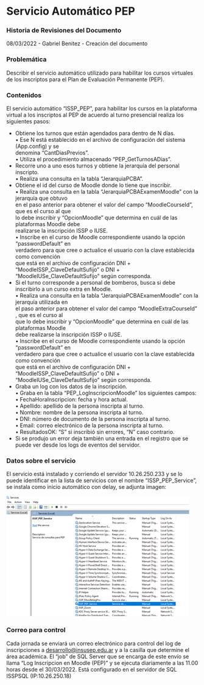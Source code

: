 # Servicio Automático PEP

### Historia de Revisiones del Documento

08/03/2022 - Gabriel Benitez - Creación del documento

### Problemática

Describir el servicio automático utilizado para habilitar los cursos virtuales de los inscriptos para el Plan de Evaluación Permanente (PEP).

### Contenidos

El servicio automático “ISSP\_PEP”, para habilitar los cursos en la plataforma virtual a los inscriptos al PEP de acuerdo al turno presencial realiza los siguientes pasos:

* Obtiene los turnos que están agendados para dentro de N días.\
  &#x20;  • Ese N está establecido en el archivo de configuración del sistema (App.config) y se\
  &#x20;     denomina “CantDiasPrevios”.\
  &#x20;  • Utiliza el procedimiento almacenado “PEP\_GetTurnosADias”.
* Recorre uno a uno esos turnos y obtiene la jerarquía del personal inscripto.\
  &#x20;  • Realiza una consulta en la tabla “JerarquiaPCBA”.
* Obtiene el id del curso de Moodle donde lo tiene que inscribir.\
  &#x20;  • Realiza una consulta en la tabla “JerarquiaPCBAExamenMoodle” con la jerarquía que obtuvo \
  &#x20;    en el paso anterior para obtener el valor del campo “MoodleCourseId”, que es el curso al que \
  &#x20;    lo debe inscribir y “OpcionMoodle” que determina en cuál de las plataformas Moodle debe \
  &#x20;    realizarse la inscripción ISSP o IUSE.\
  &#x20;  • Inscribe en el curso de Moodle correspondiente usando la opción “passwordDefault” en  \
  &#x20;     verdadero para que cree o actualice el usuario con la clave establecida como convención \
  &#x20;     que está en el archivo de configuración DNI + “MoodleISSP\_ClaveDefaultSufijo” o DNI + \
  &#x20;    “MoodleIUSe\_ClaveDefaultSufijo” según corresponda.
* Si el turno corresponde a personal de bomberos, busca si debe inscribirlo a un curso extra en Moodle.\
  &#x20;  • Realiza una consulta en la tabla “JerarquiaPCBAExamenMoodle” con la jerarquía utilizada en \
  &#x20;     el paso anterior para obtener el valor del campo “MoodleExtraCourseId” , que es el curso al \
  &#x20;     que lo debe inscribir y “OpcionMoodle” que determina en cuál de las plataformas Moodle \
  &#x20;     debe realizarse la inscripción ISSP o IUSE.\
  &#x20;  • Inscribe en el curso de Moodle correspondiente usando la opción “passwordDefault” en \
  &#x20;     verdadero para que cree o actualice el usuario con la clave establecida como convención \
  &#x20;     que está en el archivo de configuración DNI + “MoodleISSP\_ClaveDefaultSufijo” o DNI + \
  &#x20;     “MoodleIUSe\_ClaveDefaultSufijo” según corresponda.
* Graba un log con los datos de la inscripción.\
  &#x20;  • Graba en la tabla “PEP\_LogInscripcionMoodle” los siguientes campos:\
  &#x20;         • FechaHoraInscripcion: fecha y hora actual.\
  &#x20;         • Apellido: apellido de la persona inscripta al turno.\
  &#x20;         • Nombre: nombre de la persona inscripta al turno.\
  &#x20;         • DNI: número de documento de la persona inscripta al turno.\
  &#x20;         • Email: correo electrónico de la persona inscripta al turno.\
  &#x20;         • ResultadosOK: “S” si inscribió sin errores, “N” caso contrario.
* Si se produjo un error deja también una entrada en el registro que se puede ver desde los logs de eventos del servidor.

### Datos sobre el servicio

El servicio está instalado y corriendo el servidor 10.26.250.233 y se lo puede identificar en la lista de servicios con el nombre “ISSP\_PEP\_Service”, se instala como inicio automático con delay, se adjunta imagen:

![](.gitbook/assets/p1.png)

### Correo para control

Cada jornada se enviará un correo electrónico para control del log de inscripciones a [desarrollo@insusep.edu.ar](mailto:desarrollo@insusep.edu.ar) y a la casilla que determine el área académica. El “job” de SQL Server que se encarga de este envío se llama “Log Inscripcion en Moodle (PEP)” y se ejecuta diariamente a las 11.00 horas desde el 30/03/2022. Está configurado en el servidor de SQL ISSPSQL (IP:10.26.250.18)
